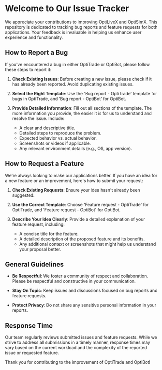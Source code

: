 # Welcome to Our Issue Tracker

We appreciate your contributions to improving OptiLiveX and OptiSimX. This repository is dedicated to tracking bug reports and feature requests for both applications. Your feedback is invaluable in helping us enhance user experience and functionality.

## How to Report a Bug

If you've encountered a bug in either OptiTrade or OptiBot, please follow these steps to report it:

1. **Check Existing Issues**: Before creating a new issue, please check if it has already been reported. Avoid duplicating existing issues.

2. **Select the Right Template**: Use the 'Bug report - OptiTrade' template for bugs in OptiTrade, and 'Bug report - OptiBot' for OptiBot.

3. **Provide Detailed Information**: Fill out all sections of the template. The more information you provide, the easier it is for us to understand and resolve the issue. Include:
   - A clear and descriptive title.
   - Detailed steps to reproduce the problem.
   - Expected behavior vs. actual behavior.
   - Screenshots or videos if applicable.
   - Any relevant environment details (e.g., OS, app version).

## How to Request a Feature

We're always looking to make our applications better. If you have an idea for a new feature or an improvement, here's how to submit your request:

1. **Check Existing Requests**: Ensure your idea hasn't already been suggested.

2. **Use the Correct Template**: Choose 'Feature request - OptiTrade' for OptiTrade, and 'Feature request - OptiBot' for OptiBot.

3. **Describe Your Idea Clearly**: Provide a detailed explanation of your feature request, including:
   - A concise title for the feature.
   - A detailed description of the proposed feature and its benefits.
   - Any additional context or screenshots that might help us understand your proposal better.

## General Guidelines

- **Be Respectful**: We foster a community of respect and collaboration. Please be respectful and constructive in your communication.

- **Stay On Topic**: Keep issues and discussions focused on bug reports and feature requests.

- **Protect Privacy**: Do not share any sensitive personal information in your reports.

## Response Time

Our team regularly reviews submitted issues and feature requests. While we strive to address all submissions in a timely manner, response times may vary based on the current workload and the complexity of the reported issue or requested feature.

Thank you for contributing to the improvement of OptiTrade and OptiBot!
